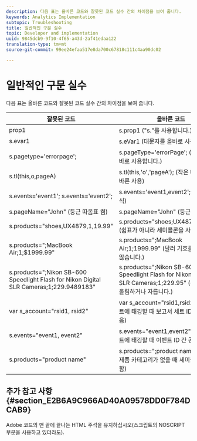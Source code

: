 ```yaml
---
description: 다음 표는 올바른 코드와 잘못된 코드 실수 간의 차이점을 보여 줍니다.
keywords: Analytics Implementation
subtopic: Troubleshooting
title: 일반적인 구문 실수
topic: Developer and implementation
uuid: 9845dcb9-9f10-4f65-a43d-2af41edaa122
translation-type: tm+mt
source-git-commit: 99ee24efaa517e8da700c67818c111c4aa90dc02

---
```



# 일반적인 구문 실수

다음 표는 올바른 코드와 잘못된 코드 실수 간의 차이점을 보여 줍니다.

| 잘못된 코드 | 올바른 코드 |
|---|---|
| prop1 | s.prop1 ("s."를 사용합니다.) |
| s.evar1 | s.eVar1 (대문자를 올바로 사용합니다.) |
| s.pagetype='errorpage'; | s.pageType='errorPage'; (대문자를 올바로 사용합니다.) |
| s.tl(this,o,pageA) | s.tl(this,'o','pageA'); (작은 따옴표의 올바른 사용) |
| s.events='event1'; s.events='event2'; | s.events='event1,event2'; (올바른 형식) |
| s.pageName="John" (둥근 따옴표 켬) | s.pageName="John" (둥근 따옴표 끔) |
| s.products="shoes,UX4879,1,19.99" | s.products="shoes;UX4879;1;19.99" (쉼표가 아니라 세미콜론을 사용합니다.) |
| s.products=";MacBook Air;1;$1999.99" | s.products=";MacBook Air;1;1999.99" (달러 기호를 사용하지 않습니다.) |
| s.products=";Nikon SB-600 Speedlight Flash for Nikon Digital SLR Cameras;1;229.9489183" | s.products=";Nikon SB-600 Speedlight Flash for Nikon Digital SLR Cameras;1;229.95" (긴 가격을 반올림하거나 자릅니다.) |
| var s_account="rsid1, rsid2" | var s_account="rsid1,rsid2" (다중 세트에 태깅할 때 보고서 세트 ID 간 공백 없음) |
| s.events="event1, event2" | s.events="event1,event2" (여러 이벤트에 태깅할 때 이벤트 ID 간 공백 없음) |
| s.products="product name" | s.products=";product name" (나열된 제품 카테고리가 없을 때 세미콜론을 사용함) |

## 추가 참고 사항 {#section_E2B6A9C966AD40A09578DD0F784DCAB9}

Adobe 코드의 맨 끝에 끝나는 HTML 주석을 유지하십시오(스크립트의 NOSCRIPT 부분을 사용하고 있더라도).

